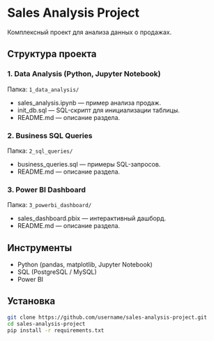 # Sales Analysis Project

Комплексный проект для анализа данных о продажах.

## Структура проекта
### 1. Data Analysis (Python, Jupyter Notebook)
Папка: `1_data_analysis/`
- sales_analysis.ipynb — пример анализа продаж.
- init_db.sql — SQL-скрипт для инициализации таблицы.
- README.md — описание раздела.

### 2. Business SQL Queries
Папка: `2_sql_queries/`
- business_queries.sql — примеры SQL-запросов.
- README.md — описание раздела.

### 3. Power BI Dashboard
Папка: `3_powerbi_dashboard/`
- sales_dashboard.pbix — интерактивный дашборд.
- README.md — описание раздела.

## Инструменты
- Python (pandas, matplotlib, Jupyter Notebook)
- SQL (PostgreSQL / MySQL)
- Power BI

## Установка
```bash
git clone https://github.com/username/sales-analysis-project.git
cd sales-analysis-project
pip install -r requirements.txt
```
